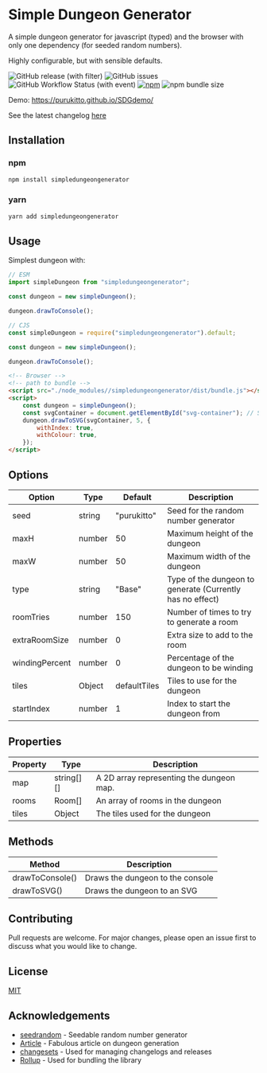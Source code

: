 # Simple Dungeon Generator

A simple dungeon generator for javascript (typed) and the browser with only one dependency (for seeded random numbers).

Highly configurable, but with sensible defaults.

![GitHub release (with filter)](https://img.shields.io/github/v/release/Purukitto/simpleDungeonGenerator) ![GitHub issues](https://img.shields.io/github/issues/purukitto/simpleDungeonGenerator) ![GitHub Workflow Status (with event)](https://img.shields.io/github/actions/workflow/status/purukitto/simpleDungeonGenerator/main.yml) [![npm](https://img.shields.io/npm/v/simpledungeongenerator)](https://www.npmjs.com/package/simpledungeongenerator) ![npm bundle size](https://img.shields.io/bundlephobia/min/simpledungeongenerator)

Demo: https://purukitto.github.io/SDGdemo/

See the latest changelog [here](./CHANGELOG.md)

## Installation

### npm

```bash
npm install simpledungeongenerator
```

### yarn

```bash
yarn add simpledungeongenerator
```

## Usage

Simplest dungeon with:

```typescript
// ESM
import simpleDungeon from "simpledungeongenerator";

const dungeon = new simpleDungeon();

dungeon.drawToConsole();
```

```javascript
// CJS
const simpleDungeon = require("simpledungeongenerator").default;

const dungeon = new simpleDungeon();

dungeon.drawToConsole();
```

```html
<!-- Browser -->
<!-- path to bundle -->
<script src="./node_modules//simpledungeongenerator/dist/bundle.js"></script>
<script>
	const dungeon = simpleDungeon();
	const svgContainer = document.getElementById("svg-container"); // SVG container
	dungeon.drawToSVG(svgContainer, 5, {
		withIndex: true,
		withColour: true,
	});
</script>
```

## Options

| Option         | Type   | Default      | Description                                               |
| -------------- | ------ | ------------ | --------------------------------------------------------- |
| seed           | string | "purukitto"  | Seed for the random number generator                      |
| maxH           | number | 50           | Maximum height of the dungeon                             |
| maxW           | number | 50           | Maximum width of the dungeon                              |
| type           | string | "Base"       | Type of the dungeon to generate (Currently has no effect) |
| roomTries      | number | 150          | Number of times to try to generate a room                 |
| extraRoomSize  | number | 0            | Extra size to add to the room                             |
| windingPercent | number | 0            | Percentage of the dungeon to be winding                   |
| tiles          | Object | defaultTiles | Tiles to use for the dungeon                              |
| startIndex     | number | 1            | Index to start the dungeon from                           |

## Properties

| Property | Type       | Description                              |
| -------- | ---------- | ---------------------------------------- |
| map      | string[][] | A 2D array representing the dungeon map. |
| rooms    | Room[]     | An array of rooms in the dungeon         |
| tiles    | Object     | The tiles used for the dungeon           |

## Methods

| Method          | Description                      |
| --------------- | -------------------------------- |
| drawToConsole() | Draws the dungeon to the console |
| drawToSVG()     | Draws the dungeon to an SVG      |

## Contributing

Pull requests are welcome. For major changes, please open an issue first to discuss what you would like to change.

## License

[MIT](./LICENSE.md)

## Acknowledgements

-   [seedrandom](https://github.com/davidbau/seedrandom) - Seedable random number generator
-   [Article](https://journal.stuffwithstuff.com/2014/12/21/rooms-and-mazes/) - Fabulous article on dungeon generation
-   [changesets](https://github.com/changesets/changesets/tree/main) - Used for managing changelogs and releases
-   [Rollup](https://rollupjs.org/) - Used for bundling the library